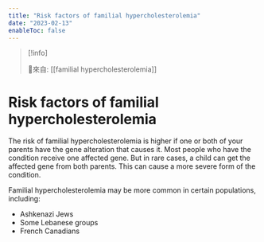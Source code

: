 ```yaml
---
title: "Risk factors of familial hypercholesterolemia"
date: "2023-02-13"
enableToc: false
---
```


> [!info] 
> 
> 🌱來自: [[familial hypercholesterolemia]]

# Risk factors of familial hypercholesterolemia

The risk of familial hypercholesterolemia is higher if one or both of your parents have the gene alteration that causes it. Most people who have the condition receive one affected gene. But in rare cases, a child can get the affected gene from both parents. This can cause a more severe form of the condition.

Familial hypercholesterolemia may be more common in certain populations, including:

* Ashkenazi Jews
* Some Lebanese groups
* French Canadians
